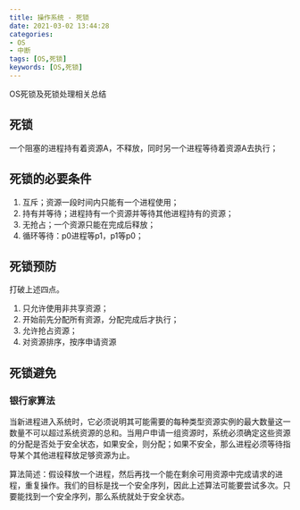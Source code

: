 ```yaml
---
title: 操作系统 - 死锁
date: 2021-03-02 13:44:28
categories: 
- OS
- 中断
tags: [OS,死锁]
keywords: [OS,死锁]
---
```


OS死锁及死锁处理相关总结
<!---more--->
## 死锁

一个阻塞的进程持有着资源A，不释放，同时另一个进程等待着资源A去执行；


## 死锁的必要条件

1. 互斥；资源一段时间内只能有一个进程使用；
2. 持有并等待；进程持有一个资源并等待其他进程持有的资源；
3. 无抢占；一个资源只能在完成后释放；
4. 循环等待：p0进程等p1，p1等p0；

## 死锁预防

打破上述四点。

1. 只允许使用非共享资源；
2. 开始前先分配所有资源，分配完成后才执行；
3. 允许抢占资源；
4. 对资源排序，按序申请资源

## 死锁避免

### 银行家算法

当新进程进入系统时，它必须说明其可能需要的每种类型资源实例的最大数量这一数量不可以超过系统资源的总和。当用户申请一组资源时，系统必须确定这些资源的分配是否处于安全状态，如果安全，则分配；如果不安全，那么进程必须等待指导某个其他进程释放足够资源为止。

算法简述：假设释放一个进程，然后再找一个能在剩余可用资源中完成请求的进程，重复操作。我们的目标是找一个安全序列，因此上述算法可能要尝试多次。只要能找到一个安全序列，那么系统就处于安全状态。